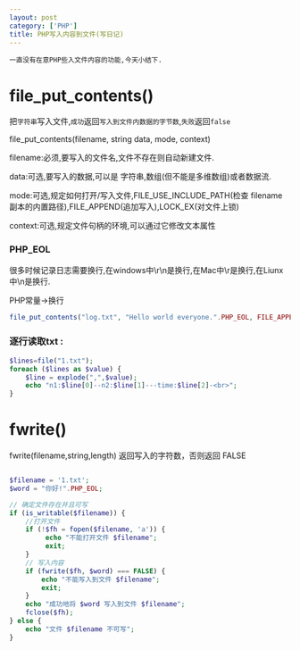 ```yaml
---
layout: post
category: ['PHP']
title: PHP写入内容到文件(写日记)
---
```

`一直没有在意PHP些入文件内容的功能,今天小结下.`

# file_put_contents()
把`字符串`写入文件,`成功`返回`写入到文件内数据的字节数`,`失败`返回`false`

file_put_contents(filename, string data, mode, context)

filename:必须,要写入的文件名,文件不存在则自动新建文件.

data:可选,要写入的数据,可以是 字符串,数组(但不能是多维数组)或者数据流.

mode:可选,规定如何打开/写入文件,FILE_USE_INCLUDE_PATH(检查 filename 副本的内置路径),FILE_APPEND(追加写入),LOCK_EX(对文件上锁)

context:可选,规定文件句柄的环境,可以通过它修改文本属性


### PHP_EOL
很多时候记录日志需要换行,在windows中\r\n是换行,在Mac中\r是换行,在Liunx中\n是换行.

PHP常量->换行
```php
file_put_contents("log.txt", "Hello world everyone.".PHP_EOL, FILE_APPEND);
```
### 逐行读取txt :
```php
$lines=file("1.txt");
foreach ($lines as $value) {
	$line = explode(",",$value);
	echo "n1:$line[0]--n2:$line[1]---time:$line[2]-<br>";
}
```

# fwrite()
fwrite(filename,string,length)
返回写入的字符数，否则返回 FALSE
```php

$filename = '1.txt';
$word = "你好!".PHP_EOL;

// 确定文件存在并且可写
if (is_writable($filename)) {
    //打开文件
    if (!$fh = fopen($filename, 'a')) {
         echo "不能打开文件 $filename";
         exit;
    }
    // 写入内容
    if (fwrite($fh, $word) === FALSE) {
        echo "不能写入到文件 $filename";
        exit;
    }
    echo "成功地将 $word 写入到文件 $filename";
    fclose($fh);
} else {
    echo "文件 $filename 不可写";
}
```
